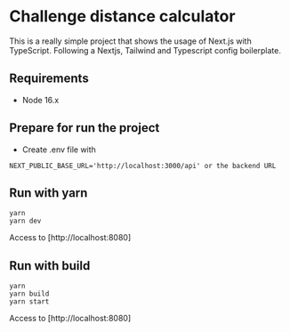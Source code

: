 # Challenge distance calculator

This is a really simple project that shows the usage of Next.js with TypeScript. Following a Nextjs, Tailwind and Typescript config boilerplate.

## Requirements

- Node 16.x

## Prepare for run the project

- Create .env file with

```
NEXT_PUBLIC_BASE_URL='http://localhost:3000/api' or the backend URL
```

## Run with yarn

```
yarn
yarn dev
```

Access to [http://localhost:8080]

## Run with build

```
yarn
yarn build
yarn start
```

Access to [http://localhost:8080]
